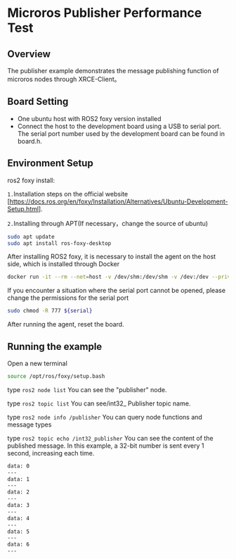 # Microros Publisher Performance Test

## Overview

The publisher example demonstrates the message publishing function of microros nodes through XRCE-Client。

## Board Setting

- One ubuntu host with ROS2 foxy version installed
- Connect the host to the development board using a USB to serial port. The serial port number used by the development board can be found in board.h.

## Environment Setup
ros2 foxy install:

`1.`Installation steps on the official website [https://docs.ros.org/en/foxy/Installation/Alternatives/Ubuntu-Development-Setup.html].

`2.`Installing through APT(If necessary，change the source of ubuntu)
```bash
sudo apt update
sudo apt install ros-foxy-desktop
```
After installing ROS2 foxy, it is necessary to install the agent on the host side, which is installed through Docker
```bash
docker run -it --rm --net=host -v /dev/shm:/dev/shm -v /dev:/dev --privileged microros/micro-ros-agent:foxy serial --dev ${serial}
```
If you encounter a situation where the serial port cannot be opened, please change the permissions for the serial port
```bash
sudo chmod -R 777 ${serial}
```
After running the agent, reset the board.

## Running the example
Open a new terminal
```bash
source /opt/ros/foxy/setup.bash
```
type
  `ros2 node list`
You can see the "publisher" node.

type
  `ros2 topic list`
You can see/int32_ Publisher topic name.

type
  `ros2 node info /publisher`
You can query node functions and message types

type
  `ros2 topic echo /int32_publisher`
You can see the content of the published message. In this example, a 32-bit number is sent every 1 second, increasing each time.
```bash
data: 0
---
data: 1
---
data: 2
---
data: 3
---
data: 4
---
data: 5
---
data: 6
---
```
